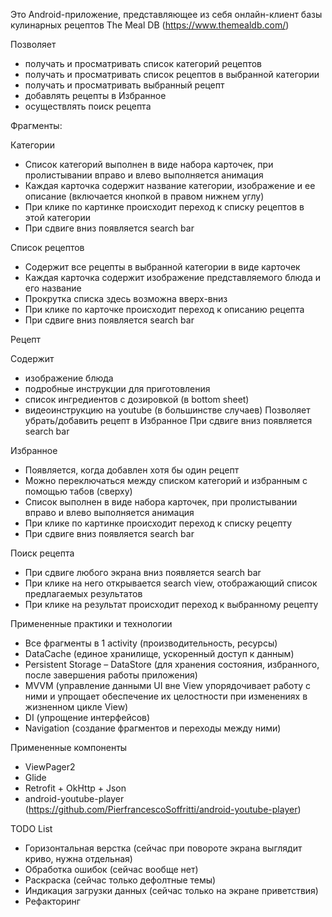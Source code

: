 
Это Android-приложение, представляющее из себя онлайн-клиент базы кулинарных рецептов The Meal DB (https://www.themealdb.com/)

Позволяет
- получать и просматривать список категорий рецептов
- получать и просматривать список рецептов в выбранной категории
- получать и просматривать выбранный рецепт
- добавлять рецепты в Избранное
- осуществлять поиск рецепта


Фрагменты:

Категории

- Список категорий выполнен в виде набора карточек, при пролистывании вправо и влево выполняется анимация
- Каждая карточка содержит название категории, изображение и ее описание (включается кнопкой в правом нижнем углу)
- При клике по картинке происходит переход к списку рецептов в этой категории
- При сдвиге вниз появляется search bar

Список рецептов

- Содержит все рецепты в выбранной категории в виде карточек
- Каждая карточка содержит изображение представляемого блюда и его название
- Прокрутка списка здесь возможна вверх-вниз
- При клике по карточке происходит переход к описанию рецепта
- При сдвиге вниз появляется search bar

Рецепт

Содержит
- изображение блюда
- подробные инструкции для приготовления
- список ингредиентов с дозировкой (в bottom sheet)
- видеоинструкцию на youtube (в большинстве случаев)
Позволяет убрать/добавить рецепт в Избранное
При сдвиге вниз появляется search bar

Избранное

- Появляется, когда добавлен хотя бы один рецепт
- Можно переключаться между списком категорий и избранным с помощью табов (сверху)
- Список выполнен в виде набора карточек, при пролистывании вправо и влево выполняется анимация
- При клике по картинке происходит переход к списку рецепту
- При сдвиге вниз появляется search bar

Поиск рецепта

- При сдвиге любого экрана вниз появляется search bar
- При клике на него открывается search view, отображающий список предлагаемых результатов
- При клике на результат происходит переход к выбранному рецепту


Примененные практики и технологии

- Все фрагменты в 1 activity (производительность, ресурсы)
- DataCache (единое хранилище, ускоренный доступ к данным)
- Persistent Storage – DataStore (для хранения состояния, избранного, после завершения работы приложения)
- MVVM (управление данными UI вне View упорядочивает работу с ними и упрощает обеспечение их целостности при изменениях в жизненном цикле View)
- DI (упрощение интерфейсов)
- Navigation (создание фрагментов и переходы между ними)


Примененные компоненты

- ViewPager2
- Glide
- Retrofit + OkHttp + Json
- android-youtube-player (https://github.com/PierfrancescoSoffritti/android-youtube-player)


TODO List

- Горизонтальная верстка (сейчас при повороте экрана выглядит криво, нужна отдельная)
- Обработка ошибок (сейчас вообще нет)
- Раскраска (сейчас только дефолтные темы)
- Индикация загрузки данных (сейчас только на экране приветствия)
- Рефакторинг
